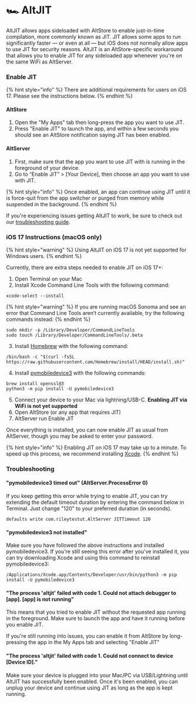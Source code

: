 # 🏎 AltJIT

AltJIT allows apps sideloaded with AltStore to enable just-in-time compilation, more commonly known as JIT. JIT allows some apps to run significantly faster — or even at all — but iOS does not normally allow apps to use JIT for security reasons. AltJIT is an AltStore-specific workaround that allows you to enable JIT for any sideloaded app whenever you're on the same WiFi as AltServer.

### Enable JIT

{% hint style="info" %}
There are additional requirements for users on iOS 17. Please see the instructions below.
{% endhint %}

#### **AltStore**

1. Open the "My Apps" tab then long-press the app you want to use JIT.&#x20;
2. Press "Enable JIT" to launch the app, and within a few seconds you should see an AltStore notification saying JIT has been enabled.&#x20;

#### **AltServer**

1. First, make sure that the app you want to use JIT with is running in the foreground of your device.&#x20;
2. Go to “Enable JIT” > \[Your Device], then choose an app you want to use with JIT.&#x20;

{% hint style="info" %}
Once enabled, an app can continue using JIT until it is force-quit from the app switcher or purged from memory while suspended in the background.
{% endhint %}

If you're experiencing issues getting AltJIT to work, be sure to check out our [troubleshooting guide](../getting-started/troubleshooting-guide.md).



### iOS 17 Instructions (macOS only)

{% hint style="warning" %}
Using AltJIT on iOS 17 is not yet supported for Windows users.
{% endhint %}

Currently, there are extra steps needed to enable JIT on iOS 17+:

1. Open Terminal on your Mac
2. Install Xcode Command Line Tools with the following command:

```
xcode-select --install
```

{% hint style="warning" %}
If you are running macOS Sonoma and see an error that Command Line Tools aren’t currently available, try the following commands instead:
{% endhint %}

```
sudo mkdir -p /Library/Developer/CommandLineTools   
sudo touch /Library/Developer/CommandLineTools/.beta  
```

3. Install [Homebrew](https://brew.sh/) with the following command:

```
/bin/bash -c "$(curl -fsSL https://raw.githubusercontent.com/Homebrew/install/HEAD/install.sh)"
```

4. Install [pymobiledevice3](https://github.com/doronz88/pymobiledevice3) with the following commands:

```
brew install openssl@3 
python3 -m pip install -U pymobiledevice3
```

5. Connect your device to your Mac via lightning/USB-C. **Enabling JIT via WiFi is not yet supported**
6. Open AltStore (or any app that requires JIT)
7. AltServer run Enable JIT

Once everything is installed, you can now enable JIT as usual from AltServer, though you may be asked to enter your password.

{% hint style="info" %}
Enabling JIT on iOS 17 may take up to a minute. To speed up this process, we recommend installing [Xcode](https://apps.apple.com/us/app/xcode/id497799835?mt=12).
{% endhint %}



### Troubleshooting

#### "pymobiledevice3 timed out" (AltServer.ProcessError 0)

If you keep getting this error while trying to enable JIT, you can try extending the default timeout duration by entering the command below in Terminal.  Just change "120" to your preferred duration (in seconds).

```
defaults write com.rileytestut.AltServer JITTimeout 120
```

#### "pymobiledevice3 not installed"

Make sure you have followed the above instructions and installed pymobiledevice3. If you're still seeing this error after you've installed it, you can try downloading Xcode and using this command to reinstall pymobiledevice3:

```
/Applications/Xcode.app/Contents/Developer/usr/bin/python3 -m pip install -U pymobiledevice3
```



#### "The process 'altjit' failed with code 1. Could not attach debugger to \[app]. \[app] is not running"

This means that you tried to enable JIT without the requested app running in the foreground. Make sure to launch the app and have it running before you enable JIT.

If you're still running into issues, you can enable it from AltStore by long-pressing the app in the My Apps tab and selecting "Enable JIT"



#### "The process 'altjit' failed with code 1. Could not connect to device \[Device ID]."

Make sure your device is plugged into your Mac/PC via USB/Lightning until AltJIT has successfully been enabled. Once it's been enabled, you can unplug your device and continue using JIT as long as the app is kept running.
